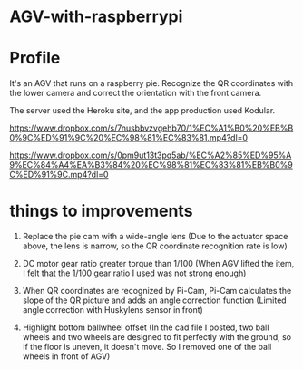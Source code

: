 # AGV-with-raspberrypi

# Profile
It's an AGV that runs on a raspberry pie. Recognize the QR coordinates with the lower camera and correct the orientation with the front camera.

The server used the Heroku site, and the app production used Kodular.

https://www.dropbox.com/s/7nusbbvzvgehb70/1%EC%A1%B0%20%EB%B0%9C%ED%91%9C%20%EC%98%81%EC%83%81.mp4?dl=0

https://www.dropbox.com/s/0pm9ut13t3pq5ab/%EC%A2%85%ED%95%A9%EC%84%A4%EA%B3%84%20%EC%98%81%EC%83%81%EB%B0%9C%ED%91%9C.mp4?dl=0

# things to improvements

1. Replace the pie cam with a wide-angle lens
(Due to the actuator space above, the lens is narrow, so the QR coordinate recognition rate is low)

2. DC motor gear ratio greater torque than 1/100
(When AGV lifted the item, I felt that the 1/100 gear ratio I used was not strong enough)

3. When QR coordinates are recognized by Pi-Cam, Pi-Cam calculates the slope of the QR picture and adds an angle correction function
(Limited angle correction with Huskylens sensor in front)

4. Highlight bottom ballwheel offset
(In the cad file I posted, two ball wheels and two wheels are designed to fit perfectly with the ground, so if the floor is uneven, it doesn't move. So I removed one of the ball wheels in front of AGV)
